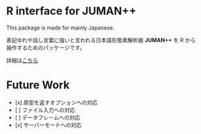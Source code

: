 
R interface for JUMAN++
=======================

This package is made for mainly Japanese.

表記ゆれや話し言葉に強いと言われる日本語形態素解析器 **JUMAN++** を R から操作するためのパッケージです。

詳細は[こちら](https://ymattu.github.io/rjumanpp/articles/rjumanpp.html)

Future Work
===========

-   \[x\] 原型を返すオプションへの対応
-   \[ \] ファイル入力への対応
-   \[ \] データフレームへの対応
-   \[x\] サーバーモードへの対応
